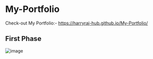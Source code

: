 # My-Portfolio
Check-out My Portfolio:- https://harryraj-hub.github.io/My-Portfolio/
## First Phase
![image](https://github.com/harryraj-hub/My-Portfolio/assets/75016666/973154ed-7aa7-49bc-ad24-3b6234514f8c)
